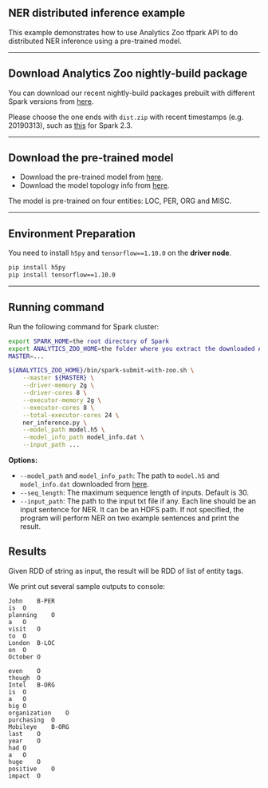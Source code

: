 ## NER distributed inference example
This example demonstrates how to use Analytics Zoo tfpark API to do distributed NER inference using a pre-trained model.

---
## Download Analytics Zoo nightly-build package
You can download our recent nightly-build packages prebuilt with different Spark versions from [here](https://analytics-zoo.github.io/master/#release-download/#release-050-nightly-build).

Please choose the one ends with `dist.zip` with recent timestamps (e.g. 20190313), such as [this](https://oss.sonatype.org/content/repositories/snapshots/com/intel/analytics/zoo/analytics-zoo-bigdl_0.7.2-spark_2.3.1/0.5.0-SNAPSHOT/analytics-zoo-bigdl_0.7.2-spark_2.3.1-0.5.0-20190313.181402-41-dist.zip) for Spark 2.3.

---
## Download the pre-trained model
- Download the pre-trained model from [here](http://nervana-modelzoo.s3.amazonaws.com/NLP/ner/model.h5).
- Download the model topology info from [here](http://nervana-modelzoo.s3.amazonaws.com/NLP/ner/model_info.dat).

The model is pre-trained on four entities: LOC, PER, ORG and MISC.

---
## Environment Preparation
You need to install `h5py` and `tensorflow==1.10.0` on the __driver node__.
```bash
pip install h5py
pip install tensorflow==1.10.0
```

---
## Running command
Run the following command for Spark cluster:

```bash
export SPARK_HOME=the root directory of Spark
export ANALYTICS_ZOO_HOME=the folder where you extract the downloaded Analytics Zoo zip package
MASTER=...

${ANALYTICS_ZOO_HOME}/bin/spark-submit-with-zoo.sh \
    --master ${MASTER} \
    --driver-memory 2g \
    --driver-cores 8 \
    --executor-memory 2g \
    --executor-cores 8 \
    --total-executor-cores 24 \
    ner_inference.py \
    --model_path model.h5 \
    --model_info_path model_info.dat \
    --input_path ...
```

__Options:__
* `--model_path` and `model_info_path`: The path to `model.h5` and `model_info.dat` downloaded from [here](#download-the-pre-trained-model).
* `--seq_length`: The maximum sequence length of inputs. Default is 30.
* `--input_path`: The path to the input txt file if any. Each line should be an input sentence for NER. It can be an HDFS path. If not specified, the program will perform NER on two example sentences and print the result.


## Results
Given RDD of string as input, the result will be RDD of list of entity tags.

We print out several sample outputs to console:
```
John	B-PER	
is	O	
planning	O	
a	O	
visit	O	
to	O	
London	B-LOC	
on	O	
October	O	

even	O	
though	O	
Intel	B-ORG	
is	O	
a	O	
big	O	
organization	O	
purchasing	O	
Mobileye	B-ORG	
last	O	
year	O	
had	O	
a	O	
huge	O	
positive	O	
impact	O	
```